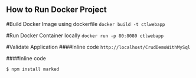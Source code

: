 ## How to Run Docker Project
#Build Docker Image using dockerfile
`docker build -t ctlwebapp`


#Run Docker Container locally
`docker run -p 80:8080 ctlwebapp`

#Validate Application
####Inline code
`http://localhost/CrudDemoWithMySql`

####Inline code

`$ npm install marked`

